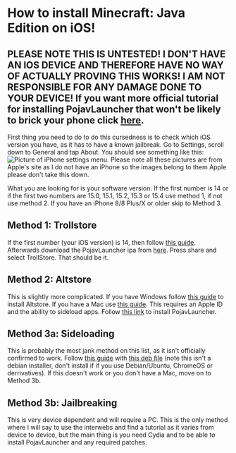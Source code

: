 # How to install Minecraft: Java Edition on iOS!
## **PLEASE NOTE THIS IS UNTESTED! I DON'T HAVE AN IOS DEVICE AND THEREFORE HAVE NO WAY OF ACTUALLY PROVING THIS WORKS! I AM NOT RESPONSIBLE FOR ANY DAMAGE DONE TO YOUR DEVICE! If you want more official tutorial for installing PojavLauncher that won't be likely to brick your phone click [here](https://pojavlauncherteam.github.io/INSTALL.html#ios).**
First thing you need to do to do this cursedness is to check which iOS version you have, as it has to have a known jailbreak. Go to Settings, scroll down to General and tap About. You should see something like this: ![Picture of iPhone settings menu. Please note all these pictures are from Apple's site as I do not have an iPhone so the images belong to them Apple please don't take this down.](https://support.apple.com/library/content/dam/edam/applecare/images/en_US/iOS/ios15-iphone12-pro-settings-general-about-crop.png)

What you are looking for is your software version. If the first number is 14 or if the first two numbers are 15.0, 15.1, 15.2, 15.3 or 15.4 use method 1, if not use method 2. If you have an iPhone 8/8 Plus/X or older skip to Method 3.

## Method 1: Trollstore
If the first number (your iOS version) is 14, then follow [this guide](https://github.com/opa334/TrollStore/blob/main/install_trollhelperota_arm64e.md). Afterwards download the PojavLauncher ipa from [here](https://github.com/PojavLauncherTeam/PojavLauncher_iOS/releases/download/v2.1rc1/net.kdt.pojavlauncher-2.1.ipa). Press share and select TrollStore. That should be it.

## Method 2: Altstore
This is slightly more complicated. If you have Windows follow [this guide](https://faq.altstore.io/getting-started/how-to-install-altstore-windows) to install Altstore. If you have a Mac use [this guide](https://faq.altstore.io/getting-started/how-to-install-altstore-macos). This requires an Apple ID and the ability to sideload apps. Follow [this link](altstore://install?url=https://github.com/PojavLauncherTeam/PojavLauncher_iOS/releases/v2.1rc1/download/net.kdt.pojavlauncher.ipa) to install PojavLauncher.

## Method 3a: Sideloading
This is probably the most jank method on this list, as it isn't officially confirmed to work. Follow [this guide](https://www.fitzweekly.com/2016/03/sideloading-deb-files-without-jailberak.html) with [this deb file](https://github.com/PojavLauncherTeam/PojavLauncher_iOS/releases/download/v2.0.1/net.kdt.pojavlauncher.release-rootless_2.0.1_iphoneos-arm64.deb) (note this isn't a debian installer, don't install if if you use Debian/Ubuntu, ChromeOS or derrivatives). If this doesn't work or you don't have a Mac, move on to Method 3b.

## Method 3b: Jailbreaking
This is very device dependent and will require a PC. This is the only method where I will say to use the interwebs and find a tutorial as it varies from device to device, but the main thing is you need Cydia and to be able to install PojavLauncher and any required patches.

